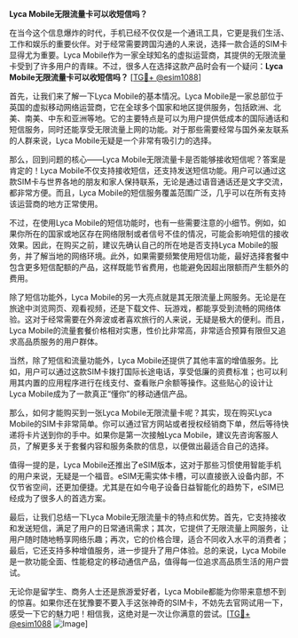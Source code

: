 **Lyca Mobile无限流量卡可以收短信吗？**

在当今这个信息爆炸的时代，手机已经不仅仅是一个通讯工具，它更是我们生活、工作和娱乐的重要伙伴。对于经常需要跨国沟通的人来说，选择一款合适的SIM卡显得尤为重要。Lyca Mobile作为一家全球知名的虚拟运营商，其提供的无限流量卡受到了许多用户的青睐。不过，很多人在选择这款产品时会有一个疑问：**Lyca Mobile无限流量卡可以收短信吗？** [[TG💪+ @esim1088](https://t.me/s/esim1088)]

首先，让我们来了解一下Lyca Mobile的基本情况。Lyca Mobile是一家总部位于英国的虚拟移动网络运营商，它在全球多个国家和地区提供服务，包括欧洲、北美、南美、中东和亚洲等地。它的主要特点是可以为用户提供低成本的国际通话和短信服务，同时还能享受无限流量上网的功能。对于那些需要经常与国外亲友联系的人群来说，Lyca Mobile无疑是一个非常有吸引力的选择。

那么，回到问题的核心——Lyca Mobile无限流量卡是否能够接收短信呢？答案是肯定的！Lyca Mobile不仅支持接收短信，还支持发送短信功能。用户可以通过这款SIM卡与世界各地的朋友和家人保持联系，无论是通过语音通话还是文字交流，都非常方便。而且，Lyca Mobile的短信服务覆盖范围广泛，几乎可以在所有支持该运营商的地方正常使用。

不过，在使用Lyca Mobile的短信功能时，也有一些需要注意的小细节。例如，如果你所在的国家或地区存在网络限制或者信号不佳的情况，可能会影响短信的接收效果。因此，在购买之前，建议先确认自己的所在地是否支持Lyca Mobile的服务，并了解当地的网络环境。此外，如果需要频繁使用短信功能，最好选择套餐中包含更多短信配额的产品，这样既能节省费用，也能避免因超出限额而产生额外的费用。

除了短信功能外，Lyca Mobile的另一大亮点就是其无限流量上网服务。无论是在旅途中浏览网页、观看视频，还是下载文件、玩游戏，都能享受到流畅的网络体验。这对于经常需要在外奔波或者喜欢旅行的人来说，无疑是极大的便利。而且，Lyca Mobile的流量套餐价格相对实惠，性价比非常高，非常适合预算有限但又追求高品质服务的用户群体。

当然，除了短信和流量功能外，Lyca Mobile还提供了其他丰富的增值服务。比如，用户可以通过这款SIM卡拨打国际长途电话，享受低廉的资费标准；也可以利用其内置的应用程序进行在线支付、查看账户余额等操作。这些贴心的设计让Lyca Mobile成为了一款真正“懂你”的移动通信产品。

那么，如何才能购买到一张Lyca Mobile无限流量卡呢？其实，现在购买Lyca Mobile的SIM卡非常简单。你可以通过官方网站或者授权经销商下单，然后等待快递将卡片送到你的手中。如果你是第一次接触Lyca Mobile，建议先咨询客服人员，了解更多关于套餐内容和服务条款的信息，以便做出最适合自己的选择。

值得一提的是，Lyca Mobile还推出了eSIM版本，这对于那些习惯使用智能手机的用户来说，无疑是一个福音。eSIM无需实体卡槽，可以直接嵌入设备内部，不仅节省空间，还更加便捷。尤其是在如今电子设备日益智能化的趋势下，eSIM已经成为了很多人的首选方案。

最后，让我们总结一下Lyca Mobile无限流量卡的特点和优势。首先，它支持接收和发送短信，满足了用户的日常通讯需求；其次，它提供了无限流量上网服务，让用户随时随地畅享网络乐趣；再次，它的价格合理，适合不同收入水平的消费者；最后，它还支持多种增值服务，进一步提升了用户体验。总的来说，Lyca Mobile是一款功能全面、性能稳定的移动通信产品，值得每一位追求高品质生活的用户尝试。

无论你是留学生、商务人士还是旅游爱好者，Lyca Mobile都能为你带来意想不到的惊喜。如果你还在犹豫要不要入手这张神奇的SIM卡，不妨先去官网试用一下，感受一下它的魅力吧！相信我，这绝对是一次让你满意的尝试。[[TG💪+ @esim1088](https://t.me/s/esim1088) ![Image](https://i.postimg.cc/4NQfJmqS/Snipaste-2025-05-13-00-14-12.png)]